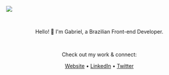 ![](https://78.media.tumblr.com/90e492ee0cadaa2289e8d7287c22b122/tumblr_pa5l001s051u0zmo4o1_1280.gif)

<br>

<div align="center">

Hello! 👋 I'm Gabriel, a Brazilian Front-end Developer.

<br>

Check out my work & connect:

<p>
  <a href="https://nascimentodev.com" target="_blank">Website</a> • 
  <a href="https://www.linkedin.com/in/gabriel-nascimento-gama-5b0b30185/" target="_blank">LinkedIn</a> •
  <a href="[YOUR_TWITTER_LINK_HERE]" target="_blank">Twitter</a>
</p>

</div>
